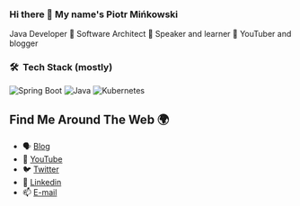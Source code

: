 ### Hi there 👋 My name's Piotr Mińkowski 

Java Developer 🔹 Software Architect 🔹 Speaker and learner 🔹 YouTuber and blogger

### 🛠 &nbsp;Tech Stack (mostly)

![Spring Boot](https://img.shields.io/badge/springboot-%236DB33F.svg?style=for-the-badge&logo=springboot&logoColor=white)
![Java](https://img.shields.io/badge/java-%23ED8B00.svg?style=for-the-badge&logo=java&logoColor=white)
![Kubernetes](https://img.shields.io/badge/kubernetes-326CE5.svg?style=for-the-badge&logo=kubernetes&logoColor=white)

## Find Me Around The Web 🌍

- 🗣 [Blog](https://piotrminkowski.com)
- 🔴 [YouTube](https://www.youtube.com/channel/UCAieNgran7umupT_D50KaGw)
- 🐦 [Twitter](https://twitter.com/piotr_minkowski)
- 🔗 [Linkedin](https://www.linkedin.com/in/piotrminkowski/)
- 📫 [E-mail](mailto:piotr.minkowski@gmail.com)

